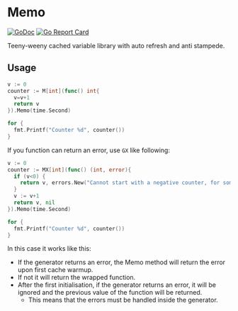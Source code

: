 # Memo

[![GoDoc](https://godoc.org/github.com/ganglio/memo?status.svg)](https://godoc.org/github.com/ganglio/memo)
[![Go Report Card](https://goreportcard.com/badge/github.com/ganglio/memo)](https://goreportcard.com/report/github.com/ganglio/memo)

Teeny-weeny cached variable library with auto refresh and anti stampede.

## Usage

```go
v := 0
counter := M[int](func() int{
  v=v+1
  return v
}).Memo(time.Second)

for {
  fmt.Printf("Counter %d", counter())
}
```

If you function can return an error, use `GX` like following:

```go
v := 0
counter := MX[int](func() (int, error){
  if (v<0) {
    return v, errors.New("Cannot start with a negative counter, for some reason...")
  }
  v := v+1
  return v, nil
}).Memo(time.Second)

for {
  fmt.Printf("Counter %d", counter())
}
```

In this case it works like this:

  * If the generator returns an error, the Memo method will return the error upon first cache warmup.
  * If not it will return the wrapped function.
  * After the first initialisation, if the generator returns an error, it will be ignored and the previous value of the function will be returned.
    * This means that the errors must be handled inside the generator.